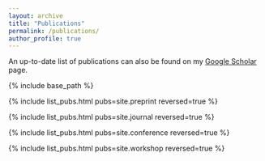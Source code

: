 ```yaml
---
layout: archive
title: "Publications"
permalink: /publications/
author_profile: true
---
```


An up-to-date list of publications can also be found on my <a href="{{site.author.googlescholar}}">Google Scholar</a> page.

{% include base_path %}

{% include list_pubs.html pubs=site.preprint reversed=true %}

{% include list_pubs.html pubs=site.journal reversed=true %}

{% include list_pubs.html pubs=site.conference reversed=true %}

{% include list_pubs.html pubs=site.workshop reversed=true %}

